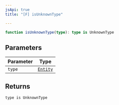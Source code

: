 ```yaml
---
jsApi: true
title: "[F] isUnknownType"

---
```

```ts
function isUnknownType(type): type is UnknownType
```

## Parameters

| Parameter | Type |
| ------ | ------ |
| `type` | [`Entity`](../type-aliases/Entity.md) |

## Returns

`type is UnknownType`
